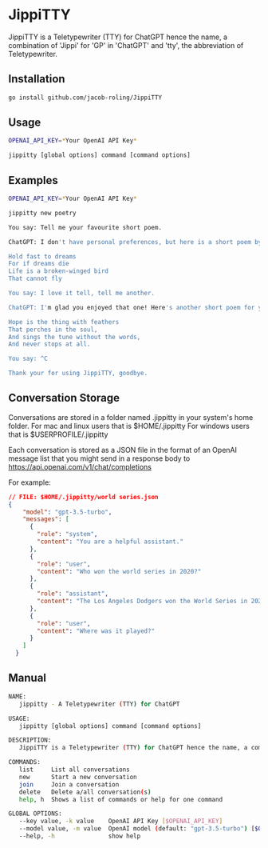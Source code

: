 # JippiTTY

JippiTTY is a Teletypewriter (TTY) for ChatGPT hence the name, a combination of 'Jippi' for 'GP' in 'ChatGPT' and 'tty', the abbreviation of Teletypewriter.

## Installation

```sh
go install github.com/jacob-roling/JippiTTY
```

## Usage

```sh
OPENAI_API_KEY=*Your OpenAI API Key*

jippitty [global options] command [command options]
```

## Examples

```sh
OPENAI_API_KEY=*Your OpenAI API Key*

jippitty new poetry

You say: Tell me your favourite short poem.

ChatGPT: I don't have personal preferences, but here is a short poem by Langston Hughes that many people enjoy:

Hold fast to dreams
For if dreams die
Life is a broken-winged bird
That cannot fly

You say: I love it tell, tell me another.

ChatGPT: I'm glad you enjoyed that one! Here's another short poem for you, by Emily Dickinson:

Hope is the thing with feathers
That perches in the soul,
And sings the tune without the words,
And never stops at all.

You say: ^C

Thank your for using JippiTTY, goodbye.
```

## Conversation Storage

Conversations are stored in a folder named .jippitty in your system's home folder.
For mac and linux users that is $HOME/.jippitty
For windows users that is $USERPROFILE/.jippitty

Each conversation is stored as a JSON file in the format of an OpenAI message list that you might send in a response body to https://api.openai.com/v1/chat/completions

For example:

```JSON
// FILE: $HOME/.jippitty/world series.json
{
    "model": "gpt-3.5-turbo",
    "messages": [
      {
        "role": "system",
        "content": "You are a helpful assistant."
      },
      {
        "role": "user",
        "content": "Who won the world series in 2020?"
      },
      {
        "role": "assistant",
        "content": "The Los Angeles Dodgers won the World Series in 2020."
      },
      {
        "role": "user",
        "content": "Where was it played?"
      }
    ]
  }
```

## Manual

```sh
NAME:
   jippitty - A Teletypewriter (TTY) for ChatGPT

USAGE:
   jippitty [global options] command [command options]

DESCRIPTION:
   JippiTTY is a Teletypewriter (TTY) for ChatGPT hence the name, a combination of 'Jippi' for 'GP' in 'ChatGPT' and 'tty', the abbreviation of Teletypewriter.

COMMANDS:
   list     List all conversations
   new      Start a new conversation
   join     Join a conversation
   delete   Delete a/all conversation(s)
   help, h  Shows a list of commands or help for one command

GLOBAL OPTIONS:
   --key value, -k value    OpenAI API Key [$OPENAI_API_KEY]
   --model value, -m value  OpenAI model (default: "gpt-3.5-turbo") [$OPENAI_MODEL]
   --help, -h               show help
```
